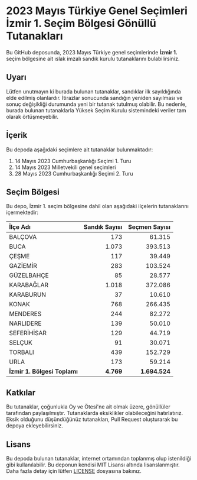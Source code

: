 # 2023 Mayıs Türkiye Genel Seçimleri İzmir 1. Seçim Bölgesi Gönüllü Tutanakları

Bu GitHub deposunda, 2023 Mayıs Türkiye genel seçimlerinde **İzmir 1.** seçim bölgesine ait ıslak imzalı sandık kurulu tutanaklarını bulabilirsiniz.

## Uyarı

Lütfen unutmayın ki burada bulunan tutanaklar, sandıklar ilk sayıldığında elde edilmiş olanlardır. İtirazlar sonucunda sandığın yeniden sayılması ve sonuç değişikliği durumunda yeni bir tutanak tutulmuş olabilir. Bu nedenle, burada bulunan tutanaklarla Yüksek Seçim Kurulu sistemindeki veriler tam olarak örtüşmeyebilir.

## İçerik

Bu depoda aşağıdaki seçimlere ait tutanaklar bulunmaktadır:

1. 14 Mayıs 2023 Cumhurbaşkanlığı Seçimi 1. Turu
2. 14 Mayıs 2023 Milletvekili genel seçimleri
3. 28 Mayıs 2023 Cumhurbaşkanlığı Seçimi 2. Turu

## Seçim Bölgesi

Bu depo, İzmir 1. seçim bölgesine dahil olan aşağıdaki ilçelerin tutanaklarını içermektedir:

| İlçe Adı | Sandık Sayısı | Seçmen Sayısı |
| :------- | ------------: | ------------: |
 | BALÇOVA  |          173  |       61.315  | 
 | BUCA  |        1.073  |      393.513  | 
 | ÇEŞME  |          117  |       39.449  | 
 | GAZİEMİR  |          283  |      103.524  | 
 | GÜZELBAHÇE  |           85  |       28.577  | 
 | KARABAĞLAR  |        1.018  |      372.086  | 
 | KARABURUN  |           37  |       10.610  | 
 | KONAK  |          768  |      266.435  | 
 | MENDERES  |          244  |       82.272  | 
 | NARLIDERE  |          139  |       50.010  | 
 | SEFERİHİSAR  |          129  |       44.719  | 
 | SELÇUK  |           91  |       30.071  | 
 | TORBALI  |          439  |      152.729  | 
 | URLA  |          173  |       59.214  |
| **İzmir 1. Bölgesi Toplamı**  |  **4.769**  |  **1.694.524**  |

## Katkılar

Bu tutanaklar, çoğunlukla Oy ve Ötesi'ne ait olmak üzere, gönüllüler tarafından paylaşılmıştır. Tutanaklarda eksiklikler olabileceğini hatırlatırız. Eksik olduğunu düşündüğünüz tutanakları, Pull Request oluşturarak bu depoya ekleyebilirsiniz.

## Lisans

Bu depoda bulunan tutanaklar, internet ortamından toplanmış olup istenildiği gibi kullanılabilir.
Bu deponun kendisi MIT Lisansı altında lisanslanmıştır. Daha fazla detay için lütfen [LICENSE](LICENSE) dosyasına bakınız.
